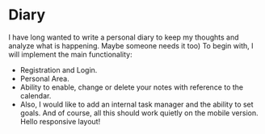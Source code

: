 # Diary
I have long wanted to write a personal diary to keep my thoughts and analyze what is happening. Maybe someone needs it too)
To begin with, I will implement the main functionality:
- Registration and Login.
- Personal Area.
- Ability to enable, change or delete your notes with reference to the calendar.
- Also, I would like to add an internal task manager and the ability to set goals.
And of course, all this should work quietly on the mobile version.
Hello responsive layout!
